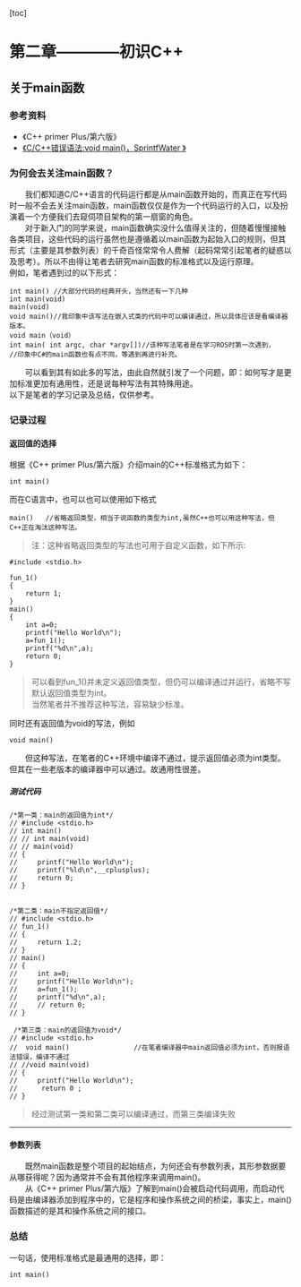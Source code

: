 [toc]

# 第二章————初识C++

## 关于main函数

### 参考资料

* 《C++ primer Plus/第六版》
* [《C/C++错误语法:void main()，SprintfWater 》
](https://blog.csdn.net/sprintfwater/article/details/8766810)

### 为何会去关注main函数？

&emsp;&emsp;我们都知道C/C++语言的代码运行都是从main函数开始的，而真正在写代码时一般不会去关注main函数，main函数仅仅是作为一个代码运行的入口，以及扮演着一个方便我们去窥伺项目架构的第一扇窗的角色。<br>
&emsp;&emsp;对于新入门的同学来说，main函数确实没什么值得关注的，但随着慢慢接触各类项目，这些代码的运行虽然也是遵循着以main函数为起始入口的规则，但其形式（主要是其参数列表）的千奇百怪常常令人费解（起码常常引起笔者的疑惑以及思考）。所以不由得让笔者去研究main函数的标准格式以及运行原理。<br>
例如，笔者遇到过的以下形式：

```
int main() //大部分代码的经典开头，当然还有一下几种
int main(void)
main(void)
void main()//我印象中该写法在嵌入式类的代码中可以编译通过，所以具体应该是看编译器版本。
void main（void）
int main( int argc, char *argv[])//该种写法笔者是在学习ROS时第一次遇到，
//印象中C#的main函数也有点不同，等遇到再进行补充。
```

&emsp;&emsp;可以看到其有如此多的写法，由此自然就引发了一个问题，即：如何写才是更加标准更加有通用性，还是说每种写法有其特殊用途。<br>
以下是笔者的学习记录及总结，仅供参考。

### 记录过程

#### 返回值的选择

根据《C++ primer Plus/第六版》介绍main的C++标准格式为如下：

```
int main()
```

而在C语言中，也可以也可以使用如下格式

```
main()   //省略返回类型，相当于说函数的类型为int,虽然C++也可以用这种写法，但C++正在淘汰这种写法。
```

>注：这种省略返回类型的写法也可用于自定义函数，如下所示:

```
#include <stdio.h>

fun_1()
{
    return 1;
}
main()
{
    int a=0;
    printf("Hello World\n");
    a=fun_1();
    printf("%d\n",a);
    return 0;
}
```

> 可以看到fun_1()并未定义返回值类型，但仍可以编译通过并运行，省略不写默认返回值类型为int。<br>
> 当然笔者并不推荐这种写法，容易缺少标准。

同时还有返回值为void的写法，例如

```
void main()
```

&emsp;&emsp;但这种写法，在笔者的C++环境中编译不通过，提示返回值必须为int类型。但其在一些老版本的编译器中可以通过。故通用性很差。

##### 测试代码

```
/*第一类：main的返回值为int*/
// #include <stdio.h>
// int main()
// // int main(void)
// // main(void)
// {
//     printf("Hello World\n");
//     printf("%ld\n",__cplusplus);
//     return 0;
// }


/*第二类：main不指定返回值*/
// #include <stdio.h>
// fun_1()
// {
//     return 1.2;
// }
// main()
// {
//     int a=0;
//     printf("Hello World\n");
//     a=fun_1();
//     printf("%d\n",a);
//     // return 0;
// }

 /*第三类：main的返回值为void*/
// #include <stdio.h>
//  void main()                //在笔者编译器中main返回值必须为int，否则报语法错误，编译不通过
// //void main(void)
// {
//     printf("Hello World\n");
//      return 0 ;
// }
```

>经过测试第一类和第二类可以编译通过，而第三类编译失败

---

#### 参数列表

&emsp;&emsp;既然main函数是整个项目的起始结点，为何还会有参数列表，其形参数据要从哪获得呢？因为通常并不会有其他程序来调用main()。<br>
&emsp;&emsp;从《C++ primer Plus/第六版》了解到main()会被启动代码调用，而启动代码是由编译器添加到程序中的，它是程序和操作系统之间的桥梁，事实上，main()函数描述的是其和操作系统之间的接口。

### 总结

一句话，使用标准格式是最通用的选择，即：

```
int main()
```

###
